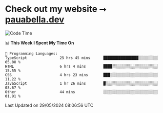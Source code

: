 # Check out my website ⭢ [pauabella.dev](https://pauabella.dev)

<!--START_SECTION:waka-->
![Code Time](http://img.shields.io/badge/Code%20Time-3%2C396%20hrs%2023%20mins-blue)

📊 **This Week I Spent My Time On** 

```text
💬 Programming Languages: 
TypeScript               25 hrs 45 mins      ████████████████░░░░░░░░░   65.88 % 
HTML                     6 hrs 4 mins        ████░░░░░░░░░░░░░░░░░░░░░   15.55 % 
CSS                      4 hrs 23 mins       ███░░░░░░░░░░░░░░░░░░░░░░   11.22 % 
JavaScript               1 hr 26 mins        █░░░░░░░░░░░░░░░░░░░░░░░░   03.67 % 
Other                    44 mins             ░░░░░░░░░░░░░░░░░░░░░░░░░   01.91 % 
```


 Last Updated on 29/05/2024 08:06:56 UTC
<!--END_SECTION:waka-->
